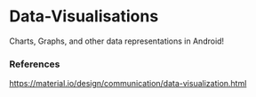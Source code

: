 # Data-Visualisations
Charts, Graphs, and other data representations in Android!

### References 
https://material.io/design/communication/data-visualization.html
